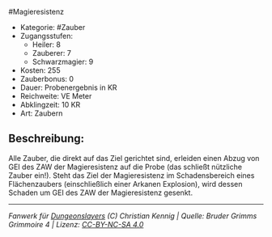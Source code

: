 #Magieresistenz  
- Kategorie: #Zauber  
- Zugangsstufen:  
  - Heiler: 8  
  - Zauberer: 7  
  - Schwarzmagier: 9  
- Kosten: 255  
- Zauberbonus: 0  
- Dauer: Probenergebnis in KR  
- Reichweite: VE Meter  
- Abklingzeit: 10 KR  
- Art: Zaubern     

## Beschreibung:
Alle Zauber, die direkt auf das Ziel gerichtet sind, erleiden einen Abzug von GEI des ZAW der Magieresistenz auf die Probe (das schließt nützliche Zauber ein!). Steht das Ziel der Magieresistenz im Schadensbereich eines Flächenzaubers (einschließlich einer Arkanen Explosion), wird dessen Schaden um GEI des ZAW der Magieresistenz gesenkt.


___
*Fanwerk für [Dungeonslayers](https://www.dungeonslayers.net/) (C) Christian Kennig | Quelle: Bruder Grimms Grimmoire 4 | Lizenz: [CC-BY-NC-SA 4.0](https://creativecommons.org/licenses/by-nc-sa/4.0/deed.de)*